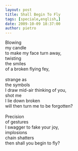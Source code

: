 ```yaml
---
layout: post
title: Shall Begin To Fly
tags: [speciale,english,]
date: 2009-10-09 18:37:00
author: pietro
---
```

Blowing<br/>my candle<br/>to make my face turn away,<br/>twisting<br/>the smiles<br/>of a broken flying fey,<br/><br/>strange as<br/>the symbols<br/>I draw mid-air thinking of you,<br/>shot me<br/>I lie down broken<br/>will then turn me to be forgotten?<br/><br/>Precision<br/>of gestures<br/>I swagger to fake your joy,<br/>implosions<br/>chain shatters<br/>then shall you begin to fly?
